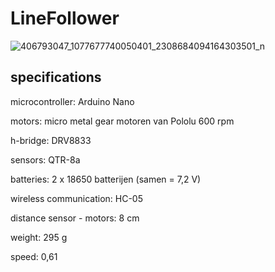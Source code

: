 # LineFollower


![406793047_1077677740050401_2308684094164303501_n](https://github.com/SimonRaman/Linefollower/assets/146442863/dd2c6fce-2085-41ed-b0f7-d8ea30dc8210)


  
## specifications

microcontroller: Arduino Nano

motors: micro metal gear motoren van Pololu 600 rpm

h-bridge: DRV8833

sensors: QTR-8a

batteries: 2 x 18650 batterijen (samen = 7,2 V)

wireless communication: HC-05

distance sensor - motors: 8 cm

weight: 295 g

speed: 0,61

